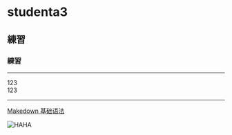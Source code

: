 # studenta3
## 練習
### 練習


<hr>

123<br>
123<br>

<hr>

[Makedown 基础语法](https://cnfox.github.io/2019/05/21/Makedown-language/)





![HAHA](https://cnfox.oss-cn-beijing.aliyuncs.com/img/logo.png)
